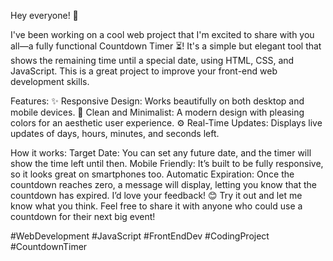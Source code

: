 Hey everyone! 🚀

I've been working on a cool web project that I'm excited to share with you all—a fully functional Countdown Timer ⏳! It's a simple but elegant tool that shows the remaining time until a special date, using HTML, CSS, and JavaScript. This is a great project to improve your front-end web development skills.


Features:
✨ Responsive Design: Works beautifully on both desktop and mobile devices.
🎨 Clean and Minimalist: A modern design with pleasing colors for an aesthetic user experience.
⚙️ Real-Time Updates: Displays live updates of days, hours, minutes, and seconds left.

How it works:
Target Date: You can set any future date, and the timer will show the time left until then.
Mobile Friendly: It’s built to be fully responsive, so it looks great on smartphones too.
Automatic Expiration: Once the countdown reaches zero, a message will display, letting you know that the countdown has expired.
I’d love your feedback! 😊 Try it out and let me know what you think. Feel free to share it with anyone who could use a countdown for their next big event!

#WebDevelopment #JavaScript #FrontEndDev #CodingProject #CountdownTimer
